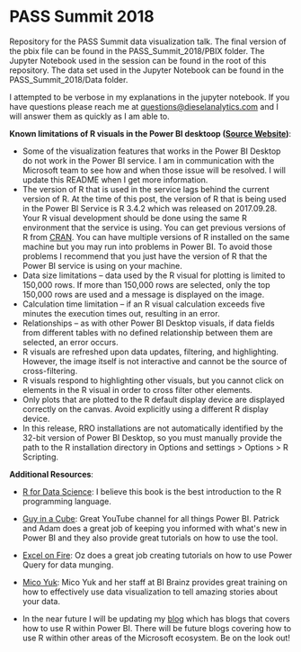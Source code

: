 # PASS Summit 2018
Repository for the PASS Summit data visualization talk. The final version of the pbix file can be found in the PASS_Summit_2018/PBIX folder. The Jupyter Notebook used in the session can be found in the root of this repository. The data set used in the Jupyter Notebook can be found in the PASS_Summit_2018/Data folder.

I attempted to be verbose in my explanations in the jupyter notebook. If you have questions please reach me at questions@dieselanalytics.com and I will answer them as quickly as I am able to.

**Known limitations of R visuals in the Power BI desktoop ([Source Website](https://docs.microsoft.com/en-us/power-bi/desktop-r-visuals))**:

- Some of the visualization features that works in the Power BI Desktop do not work in the Power BI service. I am in communication with the Microsoft team to see how and when those issue will be resolved. I will update this README when I get more information. 
- The version of R that is used in the service lags behind the current version of R. At the time of this post, the version of R that is being used in the Power BI Service is R 3.4.2 which was released on 2017.09.28. Your R visual development should be done using the same R environment that the service is using. You can get previous versions of R from [CRAN](https://cran.r-project.org/bin/windows/base/old/). You can have multiple versions of R installed on the same machine but you may run into problems in Power BI. To avoid those problems I recommend that you just have the version of R that the Power BI service is using on your machine.
- Data size limitations – data used by the R visual for plotting is limited to 150,000 rows. If more than 150,000 rows are selected, only the top 150,000 rows are used and a message is displayed on the image.
- Calculation time limitation – if an R visual calculation exceeds five minutes the execution times out, resulting in an error.
- Relationships – as with other Power BI Desktop visuals, if data fields from different tables with no defined relationship between them are selected, an error occurs.
- R visuals are refreshed upon data updates, filtering, and highlighting. However, the image itself is not interactive and cannot be the source of cross-filtering.
- R visuals respond to highlighting other visuals, but you cannot click on elements in the R visual in order to cross filter other elements.
- Only plots that are plotted to the R default display device are displayed correctly on the canvas. Avoid explicitly using a different R display device.
- In this release, RRO installations are not automatically identified by the 32-bit version of Power BI Desktop, so you must manually provide the path to the R installation directory in Options and settings > Options > R Scripting.

**Additional Resources**:

- [R for Data Science](http://r4ds.had.co.nz/): I believe this book is the best introduction to the R programming language.

- [Guy in a Cube](https://guyinacube.com/): Great YouTube channel for all things Power BI. Patrick and Adam does a great job of keeping you informed with what's new in Power BI and they also provide great tutorials on how to use the tool.

- [Excel on Fire](https://www.youtube.com/channel/UCZgOVykPoRbSZQfY9YysiRQ):  Oz does a great job creating tutorials on how to use Power Query for data munging.

- [Mico Yuk](http://bibrainz.com/aof/author/micoyuk/): Mico Yuk and her staff at BI Brainz provides great training on how to effectively use data visualization to tell amazing stories about your data.

- In the near future I will be updating my [blog](https://dieselanalytics.com/) which has blogs that covers how to use R within Power BI. There will be future blogs covering how to use R within other areas of the Microsoft ecosystem. Be on the look out!
